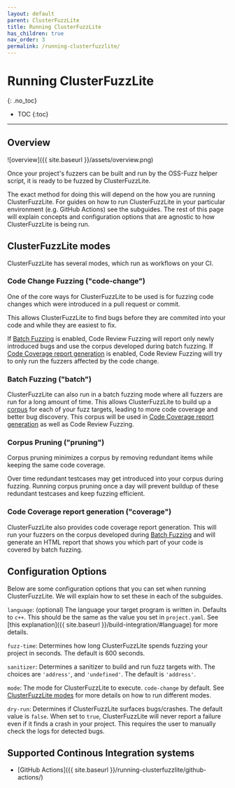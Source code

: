 ```yaml
---
layout: default
parent: ClusterFuzzLite
title: Running ClusterFuzzLite
has_children: true
nav_order: 3
permalink: /running-clusterfuzzlite/
---
```

# Running ClusterFuzzLite
{: .no_toc}

- TOC
{:toc}
---

## Overview
![overview]({{ site.baseurl }}/assets/overview.png)

Once your project's fuzzers can be built and run by the OSS-Fuzz helper script,
it is ready to be fuzzed by ClusterFuzzLite.

The exact method for doing this will depend on the how you are running
ClusterFuzzLite. For guides on how to run ClusterFuzzLite in your particular
environment (e.g. GitHub Actions) see the subguides.
The rest of this page will explain concepts and configuration options that are
agnostic to how ClusterFuzzLite is being run.

## ClusterFuzzLite modes

ClusterFuzzLite has several modes, which run as workflows on your CI.

### Code Change Fuzzing ("code-change")

One of the core ways for ClusterFuzzLite to be used is for fuzzing code changes
which were introduced in a pull request or commit.

This allows ClusterFuzzLite to find bugs before they are commited into your
code and while they are easiest to fix.

If [Batch Fuzzing] is enabled, Code Review Fuzzing will report only
newly introduced bugs and use the corpus developed during batch fuzzing.
If [Code Coverage report generation] is enabled, Code Review Fuzzing will try
to only run the fuzzers affected by the code change.

### Batch Fuzzing ("batch")

ClusterFuzzLite can also run in a batch fuzzing mode where all fuzzers are run
for a long amount of time. This allows ClusterFuzzLite to build up a [corpus]
for each of your fuzz targets, leading to more code coverage and better bug
discovery. This corpus will be used in [Code Coverage report generation]
as well as Code Review Fuzzing.

[corpus]: https://github.com/google/fuzzing/blob/master/docs/glossary.md#corpus

### Corpus Pruning ("pruning")

Corpus pruning minimizes a corpus by removing redundant items while keeping the
same code coverage. 

Over time redundant testcases may get introduced into your corpus during
fuzzing. Running corpus pruning once a day will prevent buildup of these
redundant testcases and keep fuzzing efficient.

### Code Coverage report generation ("coverage")

ClusterFuzzLite also provides code coverage report generation. This will run
your fuzzers on the corpus developed during [Batch Fuzzing] and will
generate an HTML report that shows you which part of your code is covered by
batch fuzzing.

## Configuration Options

Below are some configuration options that you can set when running
ClusterFuzzLite.
We will explain how to set these in each of the subguides.

`language`: (optional) The language your target program is written in. Defaults
to `c++`. This should be the same as the value you set in `project.yaml`. See
[this explanation]({{ site.baseurl }}/build-integration/#language)
for more details.

`fuzz-time`: Determines how long ClusterFuzzLite spends fuzzing your project in
seconds. The default is 600 seconds.

`sanitizer`: Determines a sanitizer to build and run fuzz targets with. The
choices are `'address'`, and `'undefined'`. The default is `'address'`.

`mode`: The mode for ClusterFuzzLite to execute. `code-change`
by default. See [ClusterFuzzLite modes](#clusterfuzzlite-modes) for more details on
how to run different modes.

`dry-run`: Determines if ClusterFuzzLite surfaces bugs/crashes. The default
value is `false`. When set to `true`, ClusterFuzzLite will never report a
failure even if it finds a crash in your project. This requires the user to
manually check the logs for detected bugs.

## Supported Continous Integration systems

- [GitHub Actions]({{ site.baseurl }}/running-clusterfuzzlite/github-actions/)

[Batch Fuzzing]: #batch-fuzzing-batch
[Code Coverage report generation]: #code-coverage-report-generation-coverage
